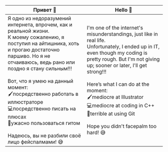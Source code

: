 | Привет 👋                                                                                                                                              | Hello 👋                                                                                                     |
|-------------------------------------------------------------------------------------------------------------------------------------------------------------|--------------------------------------------------------------------------------------------------------------|
| Я одно из недоразумений интернета, впрочем, как и реальной жизни. <br> К моему сожалению, я поступил на айтишника, хоть и прогаю достаточно паршиво. Но я не отчаиваюсь, ведь рано или поздно я стану сильным!!! <br><br> Вот, что я умею на данный момент: <br> 🖌️посредственно работать в иллюстраторе <br> 💻посредственно писать на плюсах <br> 📂ужасно пользоваться гитом <br><br> Надеюсь, вы не разбили своё лицо фейспалмами! 😅 | I'm one of the internet's misunderstandings, just like in real life. <br> Unfortunately, I ended up in IT, even though my coding is pretty rough. But I'm not giving up; sooner or later, I'll get strong!!! <br><br> Here’s what I can do at the moment: <br> 🖌️mediocre at Illustrator <br> 💻mediocre at coding in C++ <br> 📂terrible at using Git <br><br> Hope you didn't facepalm too hard! 😅 |
